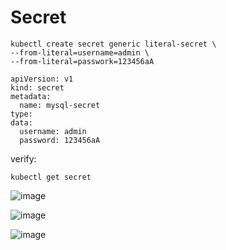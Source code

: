# Secret

```
kubectl create secret generic literal-secret \
--from-literal=username=admin \
--from-literal=passwork=123456aA 
```

```
apiVersion: v1
kind: secret
metadata:
  name: mysql-secret
type:
data:
  username: admin
  password: 123456aA

```

verify:
```
kubectl get secret
```



![image](https://github.com/user-attachments/assets/23440d25-5106-4a07-9d40-6d0ff9ddf100)


![image](https://github.com/user-attachments/assets/6550e4c5-9b80-4849-8508-3382986cdf88)




![image](https://github.com/user-attachments/assets/938fd883-7568-409b-afcb-5c6d28c500a8)
